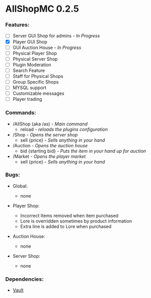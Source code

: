 # AllShopMC 0.2.5

### Features:
- [ ] Server GUI Shop for admins - *In Progress*
- [x] Player GUI Shop
- [ ] GUI Auction House - *In Progress*
- [ ] Physical Player Shop
- [ ] Physical Server Shop
- [ ] Plugin Moderation
- [ ] Search Feature
- [ ] Staff for Physical Shops
- [ ] Group Specific Shops
- [ ] MYSQL support
- [ ] Customizable messages
- [ ] Player trading

### Commands:
* /AllShop (aka /as) - *Main command*
  * reload - *reloads the plugins configuration*
* /Shop - *Opens the server shop*
  * sell {price} - *Sells anything in your hand*
* /Auction - *Opens the auction house*
  * bid {starting bid} - *Puts the item in your hand up for auction*
* /Market - *Opens the player market*
  * sell {price} - *Sells anything in your hand*

### Bugs:

* Global:
  * none
  
* Player Shop:
  * Incorrect Items removed when item purchased
  * Lore is overridden sometimes by product information
  * Extra line is added to Lore when purchased
  
* Auction House:
  * none
  
* Server Shop:
  * none
  
### Dependencies:
* [Vault](https://www.spigotmc.org/resources/vault.34315/)
